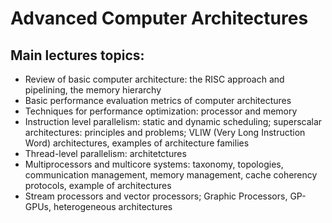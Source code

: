 # Advanced Computer Architectures
## Main lectures topics:

- Review of basic computer architecture: the RISC approach and pipelining, the memory hierarchy
- Basic performance evaluation metrics of computer architectures
- Techniques for performance optimization: processor and memory
- Instruction level parallelism: static and dynamic scheduling;  superscalar architectures: principles and problems; VLIW (Very Long Instruction Word) architectures, examples of architecture families
- Thread-level parallelism: architetctures 
- Multiprocessors and multicore systems: taxonomy, topologies, communication management, memory management, cache coherency protocols, example of architectures
- Stream processors and vector processors; Graphic Processors, GP-GPUs, heterogeneous architectures

